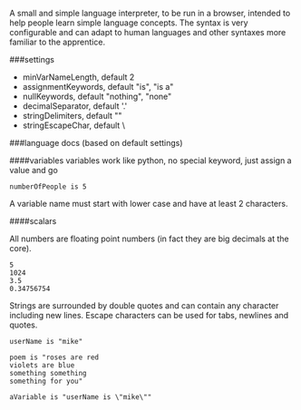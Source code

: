 A small and simple language interpreter, to be run in a browser, intended to help people learn simple language concepts. The syntax is very configurable and can adapt to human languages and other syntaxes more familiar to the apprentice.

###settings

- minVarNameLength, default 2
- assignmentKeywords, default "is", "is a"
- nullKeywords, default "nothing", "none"
- decimalSeparator, default '.'
- stringDelimiters, default ""
- stringEscapeChar, default \

###language docs (based on default settings)

####variables
variables work like python, no special keyword, just assign a value and go

```
numberOfPeople is 5
```

A variable name must start with lower case and have at least 2 characters.

####scalars

All numbers are floating point numbers (in fact they are big decimals at the core).

```
5
1024
3.5
0.34756754
```

Strings are surrounded by double quotes and can contain any character including new lines. Escape characters can be used for tabs, newlines and quotes.

```
userName is "mike"

poem is "roses are red
violets are blue
something something
something for you"

aVariable is "userName is \"mike\""
```



